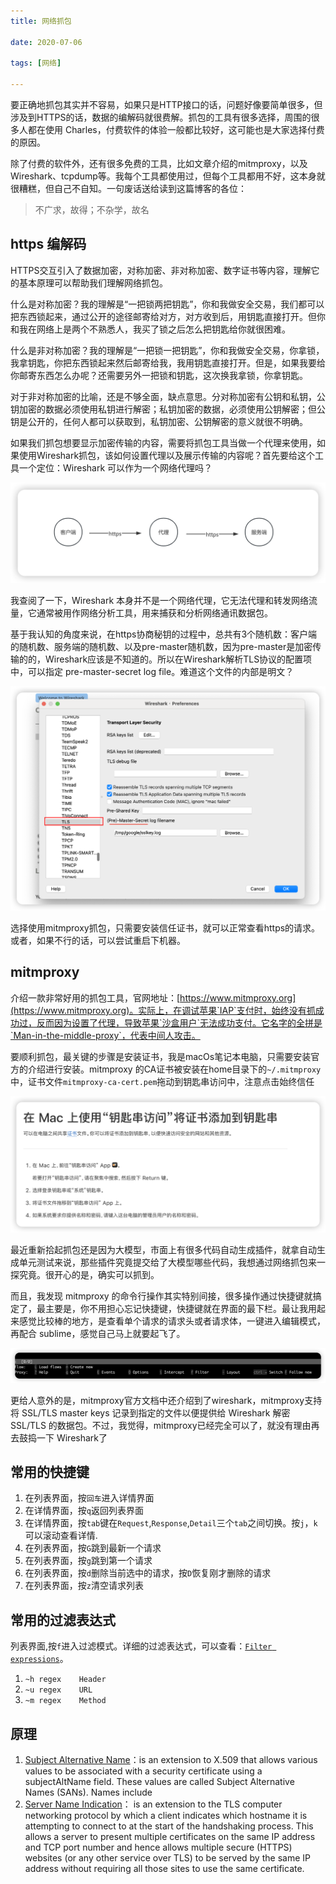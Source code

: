 ```yaml
---
title: 网络抓包

date: 2020-07-06

tags: [网络]

---
```


要正确地抓包其实并不容易，如果只是HTTP接口的话，问题好像要简单很多，但涉及到HTTPS的话，数据的编解码就很费解。抓包的工具有很多选择，周围的很多人都在使用 Charles，付费软件的体验一般都比较好，这可能也是大家选择付费的原因。

除了付费的软件外，还有很多免费的工具，比如文章介绍的mitmproxy，以及Wireshark、tcpdump等。我每个工具都使用过，但每个工具都用不好，这本身就很糟糕，但自己不自知。一句废话送给读到这篇博客的各位：

> 不广求，故得；不杂学，故名

## https 编解码

HTTPS交互引入了数据加密，对称加密、非对称加密、数字证书等内容，理解它的基本原理可以帮助我们理解网络抓包。

什么是对称加密？我的理解是“一把锁两把钥匙”，你和我做安全交易，我们都可以把东西锁起来，通过公开的途径邮寄给对方，对方收到后，用钥匙直接打开。但你和我在网络上是两个不熟悉人，我买了锁之后怎么把钥匙给你就很困难。

什么是非对称加密？我的理解是“一把锁一把钥匙”，你和我做安全交易，你拿锁，我拿钥匙，你把东西锁起来然后邮寄给我，我用钥匙直接打开。但是，如果我要给你邮寄东西怎么办呢？还需要另外一把锁和钥匙，这次换我拿锁，你拿钥匙。

对于非对称加密的比喻，还是不够全面，缺点意思。分对称加密有公钥和私钥，公钥加密的数据必须使用私钥进行解密；私钥加密的数据，必须使用公钥解密；但公钥是公开的，任何人都可以获取到，私钥加密、公钥解密的意义就很不明确。

如果我们抓包想要显示加密传输的内容，需要将抓包工具当做一个代理来使用，如果使用Wireshark抓包，该如何设置代理以及展示传输的内容呢？首先要给这个工具一个定位：Wireshark 可以作为一个网络代理吗？

![proxy.png](./images/proxy.png)

我查阅了一下，Wireshark 本身并不是一个网络代理，它无法代理和转发网络流量，它通常被用作网络分析工具，用来捕获和分析网络通讯数据包。

基于我认知的角度来说，在https协商秘钥的过程中，总共有3个随机数：客户端的随机数、服务端的随机数、以及pre-master随机数，因为pre-master是加密传输的的，Wireshark应该是不知道的。所以在Wireshark解析TLS协议的配置项中，可以指定 pre-master-secret log file。难道这个文件的内部是明文？

![tls](./images/wireshark_tls.png)

选择使用mitmproxy抓包，只需要安装信任证书，就可以正常查看https的请求。或者，如果不行的话，可以尝试重启下机器。

## mitmproxy

介绍一款非常好用的抓包工具，官网地址：[https://www.mitmproxy.org](https://www.mitmproxy.org)。实际上，在调试苹果`IAP`支付时，始终没有抓成功过，反而因为设置了代理，导致苹果`沙盒用户`无法成功支付。它名字的全拼是`Man-in-the-middle-proxy`，代表中间人攻击。

要顺利抓包，最关键的步骤是安装证书，我是macOs笔记本电脑，只需要安装官方的介绍进行安装。mitmproxy 的CA证书被安装在home目录下的`~/.mitmproxy`中，证书文件`mitmproxy-ca-cert.pem`拖动到钥匙串访问中，注意点击始终信任

![ca_install.png](./images/ca_install.png)

最近重新拾起抓包还是因为大模型，市面上有很多代码自动生成插件，就拿自动生成单元测试来说，那些插件究竟提交给了大模型哪些代码，我想通过网络抓包来一探究竟。很开心的是，确实可以抓到。

而且，我发现 mitmproxy 的命令行操作其实特别间接，很多操作通过快捷键就搞定了，最主要是，你不用担心忘记快捷键，快捷键就在界面的最下栏。最让我用起来感觉比较棒的地方，是查看单个请求的请求头或者请求体，一键进入编辑模式，再配合 sublime，感觉自己马上就要起飞了。

![nav_bar.png](./images/nav_bar.png)

更给人意外的是，mitmproxy官方文档中还介绍到了wireshark，mitmproxy支持将 SSL/TLS master keys 记录到指定的文件以便提供给 Wireshark 解密 SSL/TLS 的数据包。不过，我觉得，mitmproxy已经完全可以了，就没有理由再去鼓捣一下 Wireshark了

## 常用的快捷键

1. 在列表界面，按`回车`进入详情界面
2. 在详情界面，按`q`返回列表界面
3. 在详情界面，按`tab`键在`Request`,`Response`,`Detail`三个`tab`之间切换。按`j`，`k`可以滚动查看详情.
4. 在列表界面，按`G`跳到最新一个请求
5. 在列表界面，按`g`跳到第一个请求
6. 在列表界面，按`d`删除当前选中的请求，按`D`恢复刚才删除的请求
7. 在列表界面，按`z`清空请求列表


## 常用的过滤表达式

列表界面,按`f`进入过滤模式。详细的过滤表达式，可以查看：[`Filter expressions`](https://docs.mitmproxy.org/stable/concepts-filters/)。

1. `~h regex	Header`
2. `~u regex	URL`
3. `~m regex    Method`

## 原理

 1. [Subject Alternative Name](https://en.wikipedia.org/wiki/Subject_Alternative_Name)：is an extension to X.509 that allows various values to be associated with a security certificate using a subjectAltName field. These values are called Subject Alternative Names (SANs). Names include
 2. [Server Name Indication](https://en.wikipedia.org/wiki/Server_Name_Indication)： is an extension to the TLS computer networking protocol by which a client indicates which hostname it is attempting to connect to at the start of the handshaking process. This allows a server to present multiple certificates on the same IP address and TCP port number and hence allows multiple secure (HTTPS) websites (or any other service over TLS) to be served by the same IP address without requiring all those sites to use the same certificate. 

